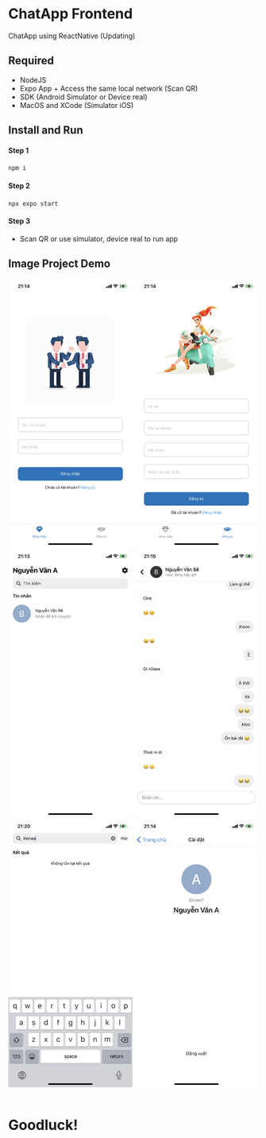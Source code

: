 # ChatApp Frontend
ChatApp using ReactNative (Updating)

## Required
- NodeJS
- Expo App + Access the same local network (Scan QR)
- SDK (Android Simulator or Device real)
- MacOS and XCode (Simulator iOS)

## Install and Run
#### Step 1
```
npm i
```
#### Step 2
```
npx expo start
```
#### Step 3
- Scan QR or use simulator, device real to run app

## Image Project Demo
<img width="250px" src="./images/demo/demo_1.png">
<img width="250px" src="./images/demo/demo_2.png">
<img width="250px" src="./images/demo/demo_3.png">
<img width="250px" src="./images/demo/demo_4.png">
<img width="250px" src="./images/demo/demo_5.png">
<img width="250px" src="./images/demo/demo_6.png">
<br><br>

# Goodluck!